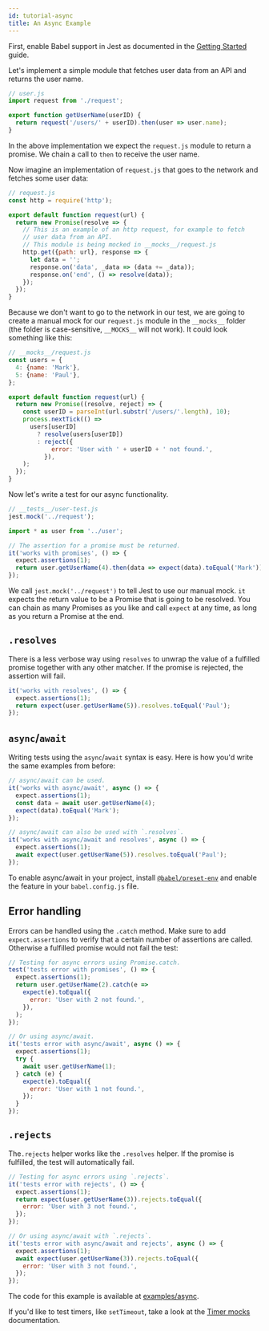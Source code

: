 ```yaml
---
id: tutorial-async
title: An Async Example
---
```


First, enable Babel support in Jest as documented in the [Getting Started](GettingStarted.md#using-babel) guide.

Let's implement a simple module that fetches user data from an API and returns the user name.

```js
// user.js
import request from './request';

export function getUserName(userID) {
  return request('/users/' + userID).then(user => user.name);
}
```

In the above implementation we expect the `request.js` module to return a promise. We chain a call to `then` to receive the user name.

Now imagine an implementation of `request.js` that goes to the network and fetches some user data:

```js
// request.js
const http = require('http');

export default function request(url) {
  return new Promise(resolve => {
    // This is an example of an http request, for example to fetch
    // user data from an API.
    // This module is being mocked in __mocks__/request.js
    http.get({path: url}, response => {
      let data = '';
      response.on('data', _data => (data += _data));
      response.on('end', () => resolve(data));
    });
  });
}
```

Because we don't want to go to the network in our test, we are going to create a manual mock for our `request.js` module in the `__mocks__` folder (the folder is case-sensitive, `__MOCKS__` will not work). It could look something like this:

```js
// __mocks__/request.js
const users = {
  4: {name: 'Mark'},
  5: {name: 'Paul'},
};

export default function request(url) {
  return new Promise((resolve, reject) => {
    const userID = parseInt(url.substr('/users/'.length), 10);
    process.nextTick(() =>
      users[userID]
        ? resolve(users[userID])
        : reject({
            error: 'User with ' + userID + ' not found.',
          }),
    );
  });
}
```

Now let's write a test for our async functionality.

```js
// __tests__/user-test.js
jest.mock('../request');

import * as user from '../user';

// The assertion for a promise must be returned.
it('works with promises', () => {
  expect.assertions(1);
  return user.getUserName(4).then(data => expect(data).toEqual('Mark'));
});
```

We call `jest.mock('../request')` to tell Jest to use our manual mock. `it` expects the return value to be a Promise that is going to be resolved. You can chain as many Promises as you like and call `expect` at any time, as long as you return a Promise at the end.

## `.resolves`

There is a less verbose way using `resolves` to unwrap the value of a fulfilled promise together with any other matcher. If the promise is rejected, the assertion will fail.

```js
it('works with resolves', () => {
  expect.assertions(1);
  return expect(user.getUserName(5)).resolves.toEqual('Paul');
});
```

## `async`/`await`

Writing tests using the `async`/`await` syntax is easy. Here is how you'd write the same examples from before:

```js
// async/await can be used.
it('works with async/await', async () => {
  expect.assertions(1);
  const data = await user.getUserName(4);
  expect(data).toEqual('Mark');
});

// async/await can also be used with `.resolves`.
it('works with async/await and resolves', async () => {
  expect.assertions(1);
  await expect(user.getUserName(5)).resolves.toEqual('Paul');
});
```

To enable async/await in your project, install [`@babel/preset-env`](https://babeljs.io/docs/en/babel-preset-env) and enable the feature in your `babel.config.js` file.

## Error handling

Errors can be handled using the `.catch` method. Make sure to add `expect.assertions` to verify that a certain number of assertions are called. Otherwise a fulfilled promise would not fail the test:

```js
// Testing for async errors using Promise.catch.
test('tests error with promises', () => {
  expect.assertions(1);
  return user.getUserName(2).catch(e =>
    expect(e).toEqual({
      error: 'User with 2 not found.',
    }),
  );
});

// Or using async/await.
it('tests error with async/await', async () => {
  expect.assertions(1);
  try {
    await user.getUserName(1);
  } catch (e) {
    expect(e).toEqual({
      error: 'User with 1 not found.',
    });
  }
});
```

## `.rejects`

The`.rejects` helper works like the `.resolves` helper. If the promise is fulfilled, the test will automatically fail.

```js
// Testing for async errors using `.rejects`.
it('tests error with rejects', () => {
  expect.assertions(1);
  return expect(user.getUserName(3)).rejects.toEqual({
    error: 'User with 3 not found.',
  });
});

// Or using async/await with `.rejects`.
it('tests error with async/await and rejects', async () => {
  expect.assertions(1);
  await expect(user.getUserName(3)).rejects.toEqual({
    error: 'User with 3 not found.',
  });
});
```

The code for this example is available at [examples/async](https://github.com/facebook/jest/tree/master/examples/async).

If you'd like to test timers, like `setTimeout`, take a look at the [Timer mocks](TimerMocks.md) documentation.
